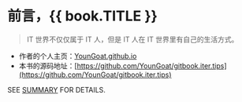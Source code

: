 #	前言，{{ book.TITLE }}

>	IT 世界不仅仅属于 IT 人，但是 IT 人在 IT 世界里有自己的生活方式。

*	作者的个人主页：[YounGoat.github.io](https://youngoat.github.io)
*	本书的源码地址：[https://github.com/YounGoat/gitbook.iter.tips](https://github.com/YounGoat/gitbook.iter.tips)

SEE [SUMMARY](./SUMMARY.md) FOR DETAILS.

